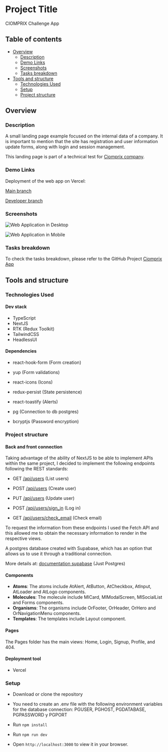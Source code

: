 # Project Title

CIOMPRIX Challenge App

## Table of contents

- [Overview](#overview)
  - [Description](#description)
  - [Demo Links](#demo-links)
  - [Screenshots](#screenshots)
  - [Tasks breakdown](#tasks-breakdown)
- [Tools and structure](#tools-and-structure)
  - [Technologies Used](#technologies-used)
  - [Setup](#setup)
  - [Project structure](#project-structure)

## Overview

### Description

A small landing page example focused on the internal data of a company. It is important to mention that the site has registration and user information update forms, along with login and session management.

This landing page is part of a technical test for [Ciomprix company](https://www.ciomprix.com/).

### Demo Links

Deployment of the web app on Vercel:

[Main branch](https://ciomprix-app.vercel.app/)

[Developer branch](https://ciomprix-app-developer.vercel.app/)


### Screenshots

![Web Application in Desktop](public/desktop-screenshot.png)

![Web Application in Mobile](public/mobile-screenshot.png)

### Tasks breakdown

To check the tasks breakdown, please refer to the GitHub Project [Ciomprix App](https://github.com/GersonJairG/ciomprix-app)

## Tools and structure

### Technologies Used

#### Dev stack

- TypeScript
- NextJS
- RTK (Redux Toolkit)
- TailwindCSS
- HeadlessUI

#### Dependencies

- react-hook-form (Form creation)
- yup (Form validations)
- react-icons (Icons)
- redux-persist (State persistence)
- react-toastify (Alerts)

- pg (Connection to db postgres)
- bcryptjs (Password encryption)

### Project structure

#### Back and front connection

Taking advantage of the ability of NextJS to be able to implement APIs within the same project, I decided to implement the following endpoints following the REST standards:

- GET [/api/users](https://ciomprix-app-developer.vercel.app/api/users) (List users)

- POST [/api/users](https://ciomprix-app-developer.vercel.app/api/users) (Create user)

- PUT [/api/users](https://ciomprix-app-developer.vercel.app/api/users) (Update user)

- POST [/api/users/sign_in](https://ciomprix-app-developer.vercel.app/api/users/sign_in) (Log in)

- GET [/api/users/check_email](https://ciomprix-app-developer.vercel.app/api/users/check_email) (Check email)

To request the information from these endpoints I used the Fetch API and this allowed me to obtain the necessary information to render in the respective views.

A postgres database created with
Supabase, which has an option that allows us to use it through a traditional connection.

More details at: [documentation supabase](https://supabase.com/database) (Just Postgres)

#### Components

- **Atoms**: The atoms include AtAlert, AtButton, AtCheckbox, AtInput, AtLoader and AtLogo components.
- **Molecules**: The molecule include MlCard, MlModalScreen, MlSocialList and Forms components.
- **Organisms**: The organisms include OrFooter, OrHeader, OrHero and OrNavigationMenu components.
- **Templates**: The templates include Layout component.

#### Pages

The Pages folder has the main views: Home, Login, Signup, Profile, and 404.

#### Deployment tool

- Vercel

### Setup

- Download or clone the repository
- You need to create an .env file with the following environment variables for the database connection: PGUSER, PGHOST, PGDATABASE, PGPASSWORD y PGPORT

- Run `npm install`
- Run `npm run dev`
- Open `http://localhost:3000` to view it in your browser.
